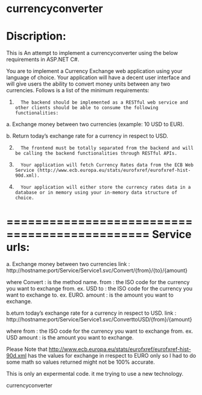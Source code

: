 # currencyconverter

Discription:
=============================================
This is An attempt to implement a currencyconverter using the below requirements in ASP.NET C#.

You are to implement a Currency Exchange web application using your language of choice. Your application will have a decent user interface and will give users the ability to convert money units between any two currencies. Follows is a list of the minimum requirements:

1.       The backend should be implemented as a RESTful web service and other clients should be able to consume the following functionalities:

  a.       Exchange money between two currencies (example: 10 USD to EUR).
  
  b.      Return today’s exchange rate for a currency in respect to USD.

2.       The frontend must be totally separated from the backend and will be calling the backend functionalities through RESTful APIs.

3.       Your application will fetch Currency Rates data from the ECB Web Service (http://www.ecb.europa.eu/stats/eurofxref/eurofxref-hist-90d.xml).

4.       Your application will either store the currency rates data in a database or in memory using your in-memory data structure of choice.
==============================================
Service urls:
==============================================
a. Exchange money between two currencies 
  link : http://hostname:port/Service/Service1.svc/Convert/{from}/{to}/{amount}
  
  where 
  Convert : is the method name.
  from : the ISO code for the currency you want to exchange from. ex. USD 
  to  : the ISO code for the currency you want to exchange to. ex. EURO.
  amount : is the amount you want to exchange.

b.eturn today’s exchange rate for a currency in respect to USD.
  link : http://hostname:port/Service/Service1.svc/ConverttoUSD/{from}/{amount}
  
  where
  from : the ISO code for the currency you want to exchange from. ex. USD
  amount : is the amount you want to exchange.

Please Note that http://www.ecb.europa.eu/stats/eurofxref/eurofxref-hist-90d.xml has the values for exchange in rrespect to EURO only
so I had to do some math so values returned might not be 100% accurate.

This is only an expermental code. it me trying to use a new technology.

currencyconverter
